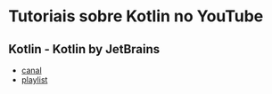 # Tutoriais sobre Kotlin no YouTube

## Kotlin - Kotlin by JetBrains

* [canal](https://www.youtube.com/channel/UCP7uiEZIqci43m22KDl0sNw)
* [playlist](https://youtube.com/playlist?list=PLQ176FUIyIUa6SChjajjVc-LMzxWiz6dy)
